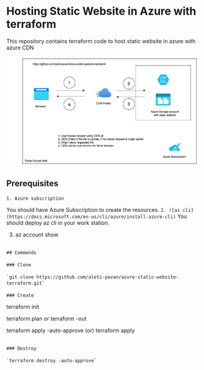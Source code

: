 # Hosting Static Website in Azure with terraform
This repository contains terraform code to host static website in azure with azure CDN

![Hosting Static Website in Azure with Terraform](files/azure_static_website.jpg)


## Prerequisites

  `1. Azure subscription`

You should have Azure Subscription to create the resources.
  `2. ![az cli](https://docs.microsoft.com/en-us/cli/azure/install-azure-cli)`
You should deploy az cli in your work station.
  
  3. az account show

```

## Commands

### Clone

`git clone https://github.com/aleti-pavan/azure-static-website-terraform.git`

### Create

```

terraform init

terraform plan or terraform -out <planfile>

terraform apply -auto-approve  (or) terraform apply <planfile>


```

### Destroy

`terraform destroy -auto-approve`
